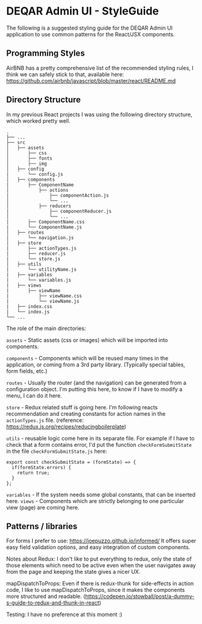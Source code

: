 # DEQAR Admin UI - StyleGuide
The following is a suggested styling guide for the DEQAR Admin UI application to use common patterns for the React/JSX components.

## Programming Styles
AirBNB has a pretty comprehensive list of the recommended styling rules, I think we can safely stick to that, available here:
https://github.com/airbnb/javascript/blob/master/react/README.md

## Directory Structure 
In my previous React projects I was using the following directory structure, which worked pretty well.  
    
    .
    ├── ...
    ├── src                    
    │   ├── assets
    │       ├── css
    │       ├── fonts
    │       ├── img
    │   ├── config
    |     	└── config.js
    │   ├── components
    |     	├── ComponentName
    │           ├── actions
    |               ├── componentAction.js
    │               └── ...
    │           ├── reducers
    |               ├── componentReducer.js
    │               └── ...
    |       ├── ComponentName.css
    |       └── ComponentName.js
    │   ├── routes
    |       └── navigation.js
    │   ├── store
    |       ├── actionTypes.js 
    |       ├── reducer.js
    |       └── store.js
    │   ├── utils
    |       └── utilityName.js 
    |   ├── variables 
    |       └── variables.js
    |   ├── views
    |       ├── viewName
    |           ├── viewName.css
    |           └── viewName.js
    |   ├── index.css 
    |   └── index.js
    └── ...

The role of the main directories:

`assets` - Static assets (css or images) which will be imported into components.

`components` - Components which will be reused many times in the application, or coming from a 3rd party library. (Typically special tables, form fields, etc.)

`routes` - Usually the router (and the navigation) can be generated from a configuration object. I'm putting this here, to know if I have to modify a menu, I can do it here.

`store` - Redux related stuff is going here. I'm following reacts recommendation and creating constants for action names in the `actionTypes.js` file. (reference: https://redux.js.org/recipes/reducingboilerplate)

`utils` - reusable logic come here in its separate file. For example if I have to check that a form contains error, I'd put the function `checkFormSubmitState` in the file `checkFormSubmitState.js` here: 

```
export const checkSubmitState = (formState) => {
  if(formState.errors) {
    return true;
  }
};
```
`variables` - If the system needs some global constants, that can be inserted here. 
`views` - Components which are strictly belonging to one particular view (page) are coming here. 

## Patterns / libraries
For forms I prefer to use:
https://joepuzzo.github.io/informed/
It offers super easy field validation options, and easy integration of custom components. 

Notes about Redux:
I don't like to put everything to redux, only the state of those elements which need to be active even when the user navigates away from the page and keeping the state gives a nicer UX. 

mapDispatchToProps:
Even if there is redux-thunk for side-effects in action code, I like to use mapDispatchToProps, since it makes the components more structured and readable. 
(https://codepen.io/stowball/post/a-dummy-s-guide-to-redux-and-thunk-in-react)

Testing:
I have no preference at this moment :)
